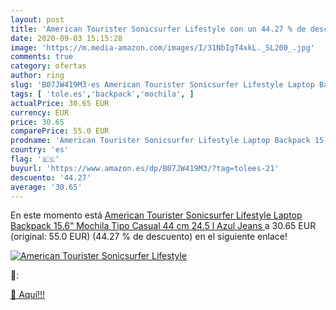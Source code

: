 ```yaml
---
layout: post
title: 'American Tourister Sonicsurfer Lifestyle con un 44.27 % de descuento'
date: 2020-09-03 15:15:28
image: 'https://m.media-amazon.com/images/I/31NbIgT4xkL._SL200_.jpg'
comments: true
category: ofertas
author: ring
slug: 'B07JW419M3-es American Tourister Sonicsurfer Lifestyle Laptop Backpack...'
tags: [ 'tole.es','backpack','mochila', ]
actualPrice: 30.65 EUR
currency: EUR
price: 30.65
comparePrice: 55.0 EUR
prodname: 'American Tourister Sonicsurfer Lifestyle Laptop Backpack 15.6" Mochila Tipo Casual  44 cm  24.5 l  Azul  Jeans '
country: 'es'
flag: '🇪🇸'
buyurl: 'https://www.amazon.es/dp/B07JW419M3/?tag=tolees-21'
descuento: '44.27'
average: '30.65'
---
```


En este momento está [American Tourister Sonicsurfer Lifestyle Laptop Backpack 15.6" Mochila Tipo Casual  44 cm  24.5 l  Azul  Jeans ](https://www.amazon.es/dp/B07JW419M3/?tag=tolees-21) a 30.65 EUR (original: 55.0 EUR) (44.27 %  de descuento) en el siguiente enlace!

[![American Tourister Sonicsurfer Lifestyle](https://m.media-amazon.com/images/I/31NbIgT4xkL._SL200_.jpg)](https://www.amazon.es/dp/B07JW419M3/?tag=tolees-21)

🔎:


[🛒 Aquí!!!](https://www.amazon.es/dp/B07JW419M3/?tag=tolees-21)
